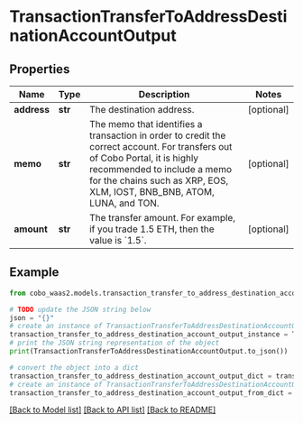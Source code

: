 # TransactionTransferToAddressDestinationAccountOutput


## Properties

Name | Type | Description | Notes
------------ | ------------- | ------------- | -------------
**address** | **str** | The destination address. | [optional] 
**memo** | **str** | The memo that identifies a transaction in order to credit the correct account. For transfers out of Cobo Portal, it is highly recommended to include a memo for the chains such as XRP, EOS, XLM, IOST, BNB_BNB, ATOM, LUNA, and TON. | [optional] 
**amount** | **str** | The transfer amount. For example, if you trade 1.5 ETH, then the value is &#x60;1.5&#x60;.  | [optional] 

## Example

```python
from cobo_waas2.models.transaction_transfer_to_address_destination_account_output import TransactionTransferToAddressDestinationAccountOutput

# TODO update the JSON string below
json = "{}"
# create an instance of TransactionTransferToAddressDestinationAccountOutput from a JSON string
transaction_transfer_to_address_destination_account_output_instance = TransactionTransferToAddressDestinationAccountOutput.from_json(json)
# print the JSON string representation of the object
print(TransactionTransferToAddressDestinationAccountOutput.to_json())

# convert the object into a dict
transaction_transfer_to_address_destination_account_output_dict = transaction_transfer_to_address_destination_account_output_instance.to_dict()
# create an instance of TransactionTransferToAddressDestinationAccountOutput from a dict
transaction_transfer_to_address_destination_account_output_from_dict = TransactionTransferToAddressDestinationAccountOutput.from_dict(transaction_transfer_to_address_destination_account_output_dict)
```
[[Back to Model list]](../README.md#documentation-for-models) [[Back to API list]](../README.md#documentation-for-api-endpoints) [[Back to README]](../README.md)


